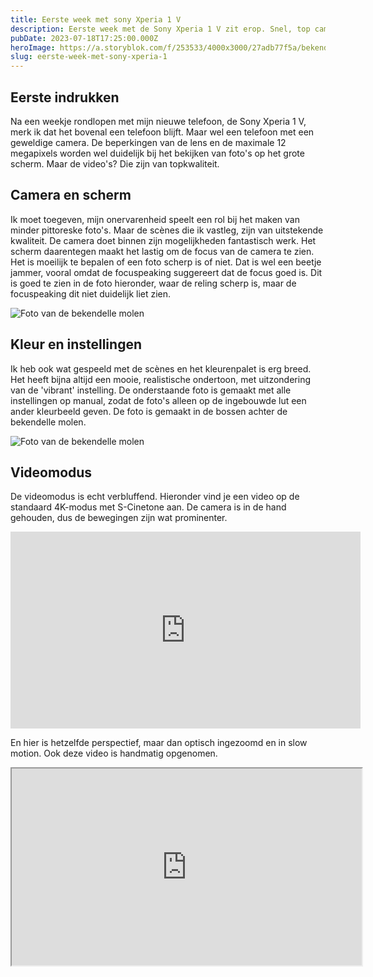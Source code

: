 ```yaml
---
title: Eerste week met sony Xperia 1 V
description: Eerste week met de Sony Xperia 1 V zit erop. Snel, top camera, prachtig scherm. Echt een aanrader voor iedereen die van kwaliteit houdt!
pubDate: 2023-07-18T17:25:00.000Z
heroImage: https://a.storyblok.com/f/253533/4000x3000/27adb77f5a/bekendellemolen.webp
slug: eerste-week-met-sony-xperia-1
---
```


## Eerste indrukken
Na een weekje rondlopen met mijn nieuwe telefoon, de Sony Xperia 1 V, merk ik dat het bovenal een telefoon blijft. Maar wel een telefoon met een geweldige camera. De beperkingen van de lens en de maximale 12 megapixels worden wel duidelijk bij het bekijken van foto's op het grote scherm. Maar de video's? Die zijn van topkwaliteit.

## Camera en scherm
Ik moet toegeven, mijn onervarenheid speelt een rol bij het maken van minder pittoreske foto's. Maar de scènes die ik vastleg, zijn van uitstekende kwaliteit. De camera doet binnen zijn mogelijkheden fantastisch werk. Het scherm daarentegen maakt het lastig om de focus van de camera te zien. Het is moeilijk te bepalen of een foto scherp is of niet. Dat is wel een beetje jammer, vooral omdat de focuspeaking suggereert dat de focus goed is. Dit is goed te zien in de foto hieronder, waar de reling scherp is, maar de focuspeaking dit niet duidelijk liet zien.

![Foto van de bekendelle molen](https://a.storyblok.com/f/253533/4000x3000/4c7385455c/bekendelledam.webp/m/0x800/filters:quality(80))

## Kleur en instellingen
Ik heb ook wat gespeeld met de scènes en het kleurenpalet is erg breed. Het heeft bijna altijd een mooie, realistische ondertoon, met uitzondering van de 'vibrant' instelling. De onderstaande foto is gemaakt met alle instellingen op manual, zodat de foto's alleen op de ingebouwde lut een ander kleurbeeld geven. De foto is gemaakt in de bossen achter de bekendelle molen.

![Foto van de bekendelle molen](https://a.storyblok.com/f/253533/640x480/e758212e41/loop.webp/m/0x800/filters:quality(80))

## Videomodus
De videomodus is echt verbluffend. Hieronder vind je een video op de standaard 4K-modus met S-Cinetone aan. De camera is in de hand gehouden, dus de bewegingen zijn wat prominenter.

<iframe width="560" height="315" src="https://www.youtube.com/embed/mTVLsLRqbq0" title="YouTube video player" frameborder="0" allow="accelerometer; autoplay; clipboard-write; encrypted-media; gyroscope; picture-in-picture; web-share" allowfullscreen></iframe>

En hier is hetzelfde perspectief, maar dan optisch ingezoomd en in slow motion. Ook deze video is handmatig opgenomen.

<iframe width="560" height="315" src="https://www.youtube.com/embed/Hf0lF0yycnc" title="YouTube video player"